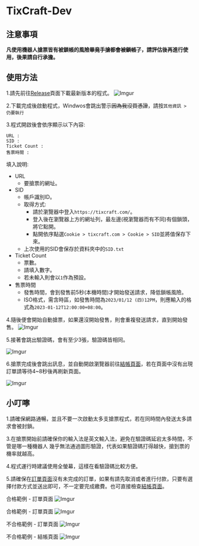 # TixCraft-Dev

## 注意事項

**凡使用機器人搶票皆有被鎖帳的風險~~畢竟手搶都會被鎖帳了~~，請評估後再進行使用，後果請自行承擔。**

## 使用方法

1.請先前往[Release](https://github.com/AloneAlongLife/TixCraft-Dev/releases)頁面下載最新版本的程式。
![Imgur](https://i.imgur.com/ayEo9TC.png)

2.下載完成後啟動程式，Windwos會跳出警示~~因為我沒買憑證~~，請按`其他資訊 > 仍要執行`

3.程式開啟後會依序顯示以下內容:
```
URL :
SID :
Ticket Count :
售票時間 :
```
填入說明:
 - URL
   - 要搶票的網址。
 - SID
    - 帳戶識別ID。
    - 取得方式:
       - 請於瀏覽器中登入`https://tixcraft.com/`。
       - 登入後在瀏覽器上方的網址列，最左邊(視瀏覽器而有不同)有個鎖頭，將它點開。
       - 點開依序點選`Cookie > tixcraft.com > Cookie > SID`並將值保存下來。
     - 上次使用的SID會保存於資料夾中的`SID.txt`
 - Ticket Count
    - 票數。
    - 請填入數字。
    - 若未輸入則會以`1`作為預設。
 - 售票時間
    - 發售時間，會到發售前5秒(本機時間)才開始發送請求，降低鎖帳風險。
    - ISO格式，需含時區，如發售時間為`2023/01/12 (四)12PM`，則應輸入的格式為`2023-01-12T12:00:00+08:00`。

4.隨後便會開始自動搶票，如果還沒開始發售，則會重複發送請求，直到開始發售。
![Imgur](https://i.imgur.com/0bBlbj0.png)

5.接著會跳出驗證碼，會有至少3張，驗證碼皆相同。

![Imgur](https://i.imgur.com/WDP7nQP.png)

6.搶票完成後會跳出訊息，並自動開啟瀏覽器前往[結帳頁面](https://tixcraft.com/checkout)，若在頁面中沒有出現訂單請等待4~8秒後再刷新頁面。

![Imgur](https://i.imgur.com/h7KhZ9D.png)

## 小叮嚀
1.請確保網路通暢，並且不要一次啟動太多支搶票程式，若在同時間內發送太多請求會被封鎖。

3.在搶票開始前請確保你的輸入法是英文輸入法，避免在驗證碼延宕太多時間，不管是哪一種機器人
幾乎無法通過圖形驗證，代表如果驗證碼打得越快，搶到票的機率就越高。

4.程式運行時建議使用全螢幕，這樣在看驗證碼比較方便。

5.請確保在[訂單頁面](https://tixcraft.com/order)沒有未完成的訂單，如果有請先取消或者進行付款，只要有選擇付款方式並送出即可，不一定要完成繳費。也可直接檢查[結帳頁面](https://tixcraft.com/ticket/checkout)。

合格範例 - 訂單頁面
![Imgur](https://i.imgur.com/ncwd62a.png)

合格範例 - 訂單頁面
![Imgur](https://i.imgur.com/W3hu1V3.png)

不合格範例 - 訂單頁面
![Imgur](https://i.imgur.com/y07FLLQ.png)

不合格範例 - 結帳頁面
![Imgur](https://i.imgur.com/UNVC5wl.png)
